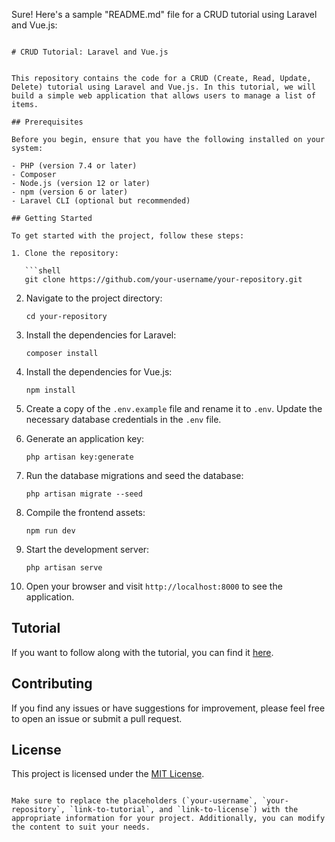 Sure! Here's a sample "README.md" file for a CRUD tutorial using Laravel and Vue.js:

```

# CRUD Tutorial: Laravel and Vue.js


This repository contains the code for a CRUD (Create, Read, Update, Delete) tutorial using Laravel and Vue.js. In this tutorial, we will build a simple web application that allows users to manage a list of items.

## Prerequisites

Before you begin, ensure that you have the following installed on your system:

- PHP (version 7.4 or later)
- Composer
- Node.js (version 12 or later)
- npm (version 6 or later)
- Laravel CLI (optional but recommended)

## Getting Started

To get started with the project, follow these steps:

1. Clone the repository:

   ```shell
   git clone https://github.com/your-username/your-repository.git
   ```

2. Navigate to the project directory:

   ```shell
   cd your-repository
   ```

3. Install the dependencies for Laravel:

   ```shell
   composer install
   ```

4. Install the dependencies for Vue.js:

   ```shell
   npm install
   ```

5. Create a copy of the `.env.example` file and rename it to `.env`. Update the necessary database credentials in the `.env` file.

6. Generate an application key:

   ```shell
   php artisan key:generate
   ```

7. Run the database migrations and seed the database:

   ```shell
   php artisan migrate --seed
   ```

8. Compile the frontend assets:

   ```shell
   npm run dev
   ```

9. Start the development server:

   ```shell
   php artisan serve
   ```

10. Open your browser and visit `http://localhost:8000` to see the application.

## Tutorial

If you want to follow along with the tutorial, you can find it [here](link-to-tutorial).

## Contributing

If you find any issues or have suggestions for improvement, please feel free to open an issue or submit a pull request.

## License

This project is licensed under the [MIT License](link-to-license).
```

Make sure to replace the placeholders (`your-username`, `your-repository`, `link-to-tutorial`, and `link-to-license`) with the appropriate information for your project. Additionally, you can modify the content to suit your needs.